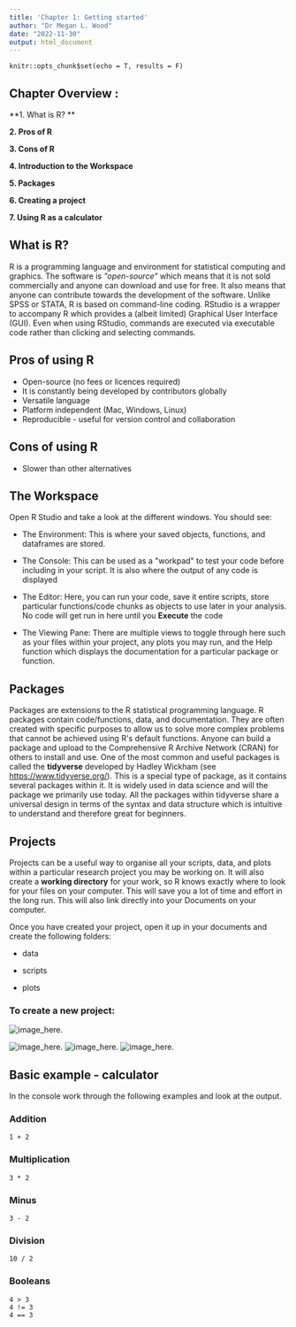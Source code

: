 ```yaml
---
title: 'Chapter 1: Getting started'
author: "Dr Megan L. Wood"
date: "2022-11-30"
output: html_document
---
```


```{r setup, include=FALSE}
knitr::opts_chunk$set(echo = T, results = F)
```

## Chapter Overview  : 
**1. What is R? **

**2. Pros of R**

**3. Cons of R** 

**4. Introduction to the Workspace**

**5. Packages**

**6. Creating a project**

**7. Using R as a calculator**

## What is R? 
R is a programming language and environment for statistical computing and graphics. The software is *"open-source"* which means that it is not sold commercially and anyone can download and use for free. It also means that anyone can contribute towards the development of the software. Unlike SPSS or STATA, R is based on command-line coding. RStudio is a wrapper to accompany R which provides a (albeit limited) Graphical User Interface (GUI). Even when using RStudio, commands are executed via executable code rather than clicking and selecting commands. 

## Pros of using R 
- Open-source (no fees or licences required)
- It is constantly being developed by contributors globally
- Versatile language
- Platform independent (Mac, Windows, Linux)
- Reproducible - useful for version control and collaboration


## Cons of using R 
- Slower than other alternatives 

## The Workspace 
Open R Studio and take a look at the different windows. You should see: 

- The Environment: This is where your saved objects, functions, and dataframes are stored. 

- The Console: This can be used as a "workpad" to test your code before including in your script. It is also where the output of any code is displayed

- The Editor: Here, you can run your code, save it entire scripts, store particular functions/code chunks as objects to use later in your analysis. No code will get run in here until you **Execute** the code 

- The Viewing Pane: There are multiple views to toggle through here such as your files within your project, any plots you may run, and the Help function which displays the documentation for a particular package or function.

## Packages 
Packages are extensions to the R statistical programming language. R packages contain code/functions, data, and documentation. They are often created with specific purposes to allow us to solve more complex problems that cannot be achieved using R's default functions. Anyone can build a package and upload to the Comprehensive R Archive Network (CRAN) for others to install and use. One of the most common and useful packages is called the **tidyverse** developed by Hadley Wickham (see https://www.tidyverse.org/). This is a special type of package, as it contains several packages within it. It is widely used in data science and will the package we primarily use today. All the packages within tidyverse share a universal design in terms of the syntax and data structure which is intuitive to understand and therefore great for beginners. 


## Projects 
Projects can be a useful way to organise all your scripts, data, and plots within a particular research project you may be working on. It will also create a **working directory** for your work, so R knows exactly where to look for your files on your computer. This will save you a lot of time and effort in the long run. This will also link directly into your Documents on your computer. 

Once you have created your project, open it up in your documents and create the following folders: 

- data 

- scripts 

- plots 

### To create a new project: 
![image_here.](./Screenshots/project.png)

![image_here.](./Screenshots/project2.png)
![image_here.](./Screenshots/project3.png)
![image_here.](./Screenshots/project4.png)

## Basic example - calculator 
In the console work through the following examples and look at the output. 

### Addition 
```{r calculator example 1}
1 + 2 
```

### Multiplication 
```{r calculator example 2}
3 * 2
```

### Minus
```{r calculator example 3}
3 - 2
```

### Division
```{r calculator example 4}
10 / 2
```

### Booleans
```{r calculator example 5}
4 > 3 
4 != 3
4 == 3 
```
